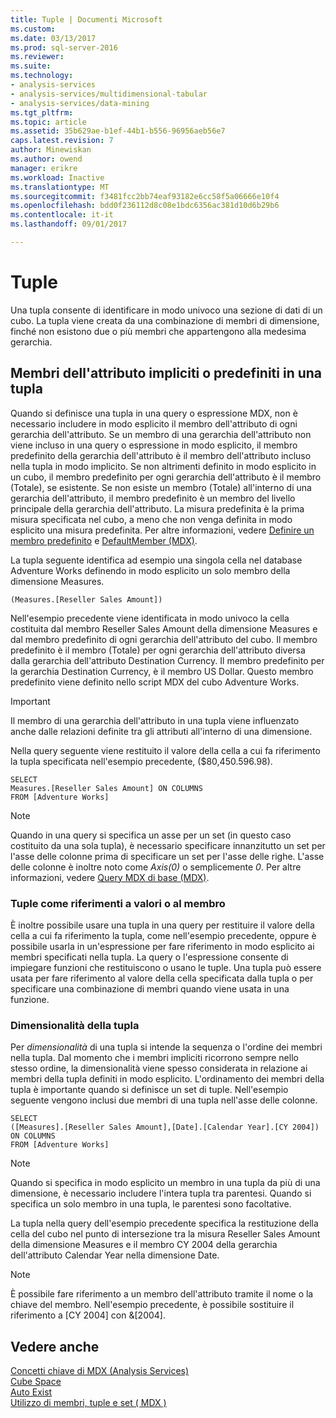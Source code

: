 ```yaml
---
title: Tuple | Documenti Microsoft
ms.custom: 
ms.date: 03/13/2017
ms.prod: sql-server-2016
ms.reviewer: 
ms.suite: 
ms.technology:
- analysis-services
- analysis-services/multidimensional-tabular
- analysis-services/data-mining
ms.tgt_pltfrm: 
ms.topic: article
ms.assetid: 35b629ae-b1ef-44b1-b556-96956aeb56e7
caps.latest.revision: 7
author: Minewiskan
ms.author: owend
manager: erikre
ms.workload: Inactive
ms.translationtype: MT
ms.sourcegitcommit: f3481fcc2bb74eaf93182e6cc58f5a06666e10f4
ms.openlocfilehash: bdd0f236112d8c08e1bdc6356ac381d10d6b29b6
ms.contentlocale: it-it
ms.lasthandoff: 09/01/2017

---
```

# <a name="tuples"></a>Tuple
  Una tupla consente di identificare in modo univoco una sezione di dati di un cubo. La tupla viene creata da una combinazione di membri di dimensione, finché non esistono due o più membri che appartengono alla medesima gerarchia.  
  
## <a name="implicit-or-default-attribute-members-in-a-tuple"></a>Membri dell'attributo impliciti o predefiniti in una tupla  
 Quando si definisce una tupla in una query o espressione MDX, non è necessario includere in modo esplicito il membro dell'attributo di ogni gerarchia dell'attributo. Se un membro di una gerarchia dell'attributo non viene incluso in una query o espressione in modo esplicito, il membro predefinito della gerarchia dell'attributo è il membro dell'attributo incluso nella tupla in modo implicito. Se non altrimenti definito in modo esplicito in un cubo, il membro predefinito per ogni gerarchia dell'attributo è il membro (Totale), se esistente. Se non esiste un membro (Totale) all'interno di una gerarchia dell'attributo, il membro predefinito è un membro del livello principale della gerarchia dell'attributo. La misura predefinita è la prima misura specificata nel cubo, a meno che non venga definita in modo esplicito una misura predefinita. Per altre informazioni, vedere [Definire un membro predefinito](../../../analysis-services/multidimensional-models/attribute-properties-define-a-default-member.md) e [DefaultMember &#40;MDX&#41;](../../../mdx/defaultmember-mdx.md).  
  
 La tupla seguente identifica ad esempio una singola cella nel database Adventure Works definendo in modo esplicito un solo membro della dimensione Measures.  
  
```  
(Measures.[Reseller Sales Amount])  
```  
  
 Nell'esempio precedente viene identificata in modo univoco la cella costituita dal membro Reseller Sales Amount della dimensione Measures e dal membro predefinito di ogni gerarchia dell'attributo del cubo. Il membro predefinito è il membro (Totale) per ogni gerarchia dell'attributo diversa dalla gerarchia dell'attributo Destination Currency. Il membro predefinito per la gerarchia Destination Currency, è il membro US Dollar. Questo membro predefinito viene definito nello script MDX del cubo Adventure Works.  
  
> [!IMPORTANT]  
>  Il membro di una gerarchia dell'attributo in una tupla viene influenzato anche dalle relazioni definite tra gli attributi all'interno di una dimensione.  
  
 Nella query seguente viene restituito il valore della cella a cui fa riferimento la tupla specificata nell'esempio precedente, ($80,450.596.98).  
  
```  
SELECT   
Measures.[Reseller Sales Amount] ON COLUMNS   
FROM [Adventure Works]  
```  
  
> [!NOTE]  
>  Quando in una query si specifica un asse per un set (in questo caso costituito da una sola tupla), è necessario specificare innanzitutto un set per l'asse delle colonne prima di specificare un set per l'asse delle righe. L'asse delle colonne è inoltre noto come *Axis(0)* o semplicemente *0*. Per altre informazioni, vedere [Query MDX di base &#40;MDX&#41;](../../../analysis-services/multidimensional-models/mdx/mdx-query-the-basic-query.md).  
  
### <a name="tuples-as-values-or-member-references"></a>Tuple come riferimenti a valori o al membro  
 È inoltre possibile usare una tupla in una query per restituire il valore della cella a cui fa riferimento la tupla, come nell'esempio precedente, oppure è possibile usarla in un'espressione per fare riferimento in modo esplicito ai membri specificati nella tupla. La query o l'espressione consente di impiegare funzioni che restituiscono o usano le tuple. Una tupla può essere usata per fare riferimento al valore della cella specificata dalla tupla o per specificare una combinazione di membri quando viene usata in una funzione.  
  
### <a name="tuple-dimensionality"></a>Dimensionalità della tupla  
 Per *dimensionalità* di una tupla si intende la sequenza o l'ordine dei membri nella tupla. Dal momento che i membri impliciti ricorrono sempre nello stesso ordine, la dimensionalità viene spesso considerata in relazione ai membri della tupla definiti in modo esplicito. L'ordinamento dei membri della tupla è importante quando si definisce un set di tuple. Nell'esempio seguente vengono inclusi due membri di una tupla nell'asse delle colonne.  
  
```  
SELECT   
([Measures].[Reseller Sales Amount],[Date].[Calendar Year].[CY 2004]) ON COLUMNS   
FROM [Adventure Works]  
```  
  
> [!NOTE]  
>  Quando si specifica in modo esplicito un membro in una tupla da più di una dimensione, è necessario includere l'intera tupla tra parentesi. Quando si specifica un solo membro in una tupla, le parentesi sono facoltative.  
  
 La tupla nella query dell'esempio precedente specifica la restituzione della cella del cubo nel punto di intersezione tra la misura Reseller Sales Amount della dimensione Measures e il membro CY 2004 della gerarchia dell'attributo Calendar Year nella dimensione Date.  
  
> [!NOTE]  
>  È possibile fare riferimento a un membro dell'attributo tramite il nome o la chiave del membro. Nell'esempio precedente, è possibile sostituire il riferimento a [CY 2004] con &[2004].  
  
## <a name="see-also"></a>Vedere anche  
 [Concetti chiave di MDX &#40;Analysis Services&#41;](../../../analysis-services/multidimensional-models/mdx/key-concepts-in-mdx-analysis-services.md)   
 [Cube Space](../../../analysis-services/multidimensional-models/mdx/cube-space.md)   
 [Auto Exist](../../../analysis-services/multidimensional-models/mdx/autoexists.md)   
 [Utilizzo di membri, tuple e set &#40; MDX &#41;](../../../analysis-services/multidimensional-models/mdx/working-with-members-tuples-and-sets-mdx.md)  
  
  

